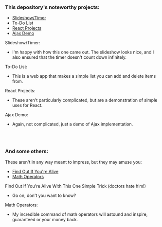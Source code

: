 <h3>This depository's noteworthy projects: </h3>
<ul>
	<li>
		<a href="https://github.com/turtelneck/javascript-projects/tree/main/Project9_countdown_slideshow">Slideshow/Timer</a>
	</li>
	<li>
		<a href="https://github.com/turtelneck/Javascript-Projects/tree/main/todo_app">To-Do List</a>
	</li>
	<li>
		<a href="https://github.com/turtelneck/Javascript-Projects/tree/main/react_projects">React Projects</a>
	</li>
	<li>
		<a href="https://github.com/turtelneck/Javascript-Projects/tree/main/Ajax">Ajax Demo</a>
	</li>
	
</ul>
Slideshow/Timer:
<ul>
	<li>I'm happy with how this one came out. The slideshow looks nice, and I also ensured that the timer doesn't count down infinitely.</li>
</ul>
To-Do List:
<ul>
	<li>This is a web app that makes a simple list you can add and delete items from.</li>
</ul>
React Projects:
<ul>
	<li>These aren't particularly complicated, but are a demonstration of simple uses for React.</li>
</ul>
Ajax Demo:
<ul>
	<li>Again, not complicated, just a demo of Ajax implementation.</li>
</ul>

<br>
<br>

<h3>And some others:</h3>
<p>These aren't in any way meant to impress, but they may amuse you:</p>
<ul>
	<li>
		<a href="https://github.com/turtelneck/javascript-projects/tree/main/Project7_scope_time_function">
			Find Out If You're Alive
		</a>
	</li>
	<li>
		<a href="https://github.com/turtelneck/javascript-projects/tree/main/Project3_math_operators">
			Math Operators
		</a>
	</li>
</ul>
Find Out If You're Alive With This One Simple Trick (doctors hate him!)
<ul>
	<li>Go on, don't you want to know?</li>
</ul>
Math Operators:
<ul>
	<li>My incredible command of math operators will astound and inspire, guaranteed or your money back.</li>
</ul>
